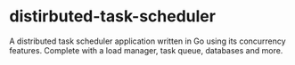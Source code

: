 # distirbuted-task-scheduler
A distributed task scheduler application written in Go using its concurrency features. Complete with a load manager, task queue, databases and more.
